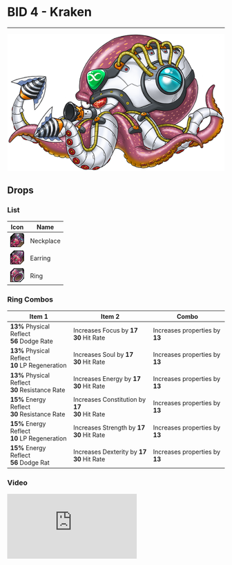 # BID 4 - Kraken
---

![Kraken](../_images/kraken/kraken.png)

## Drops

### List
| Icon | Name |
| - | - |
| ![](../_images/kraken/neck.png) | Neckplace | 
| ![](../_images/kraken/ear.png) | Earring | 
| ![](../_images/kraken/ring.png) | Ring | 

### Ring Combos
| Item 1 | Item 2 | Combo |
| - | - | - |
| **13%** Physical Reflect <br> **56** Dodge Rate | Increases Focus by **17** <br> **30** Hit Rate  | Increases properties by **13** |
| **13%** Physical Reflect <br> **10** LP Regeneration | Increases Soul by **17** <br> **30** Hit Rate  | Increases properties by **13** |
| **13%** Physical Reflect <br> **30** Resistance Rate | Increases Energy by **17** <br> **30** Hit Rate  | Increases properties by **13** |
| **15%** Energy Reflect <br> **30** Resistance Rate | Increases Constitution by **17** <br> **30** Hit Rate  | Increases properties by **13** |
| **15%** Energy Reflect <br> **10** LP Regeneration | Increases Strength by **17** <br> **30** Hit Rate  | Increases properties by **13** |
| **15%** Energy Reflect <br> **56** Dodge Rat | Increases Dexterity by **17** <br> **30** Hit Rate  | Increases properties by **13** |


### Video
<iframe src="https://www.youtube.com/embed/6AtOcxZI6ZU?si=FXeMr1G7Lstgft8R" title="YouTube video player" frameborder="0" allow="accelerometer; autoplay; clipboard-write; encrypted-media; gyroscope; picture-in-picture; web-share" referrerpolicy="strict-origin-when-cross-origin" allowfullscreen></iframe>